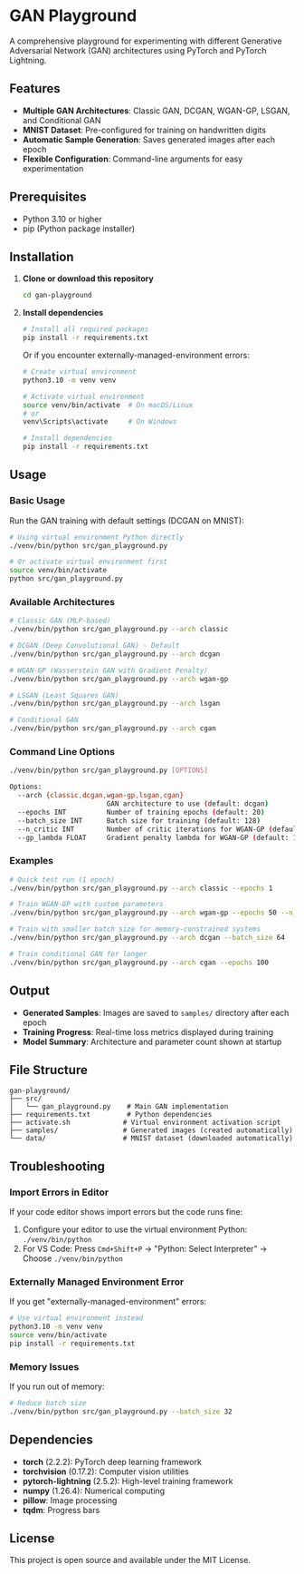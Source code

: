 # GAN Playground

A comprehensive playground for experimenting with different Generative Adversarial Network (GAN) architectures using PyTorch and PyTorch Lightning.

## Features

- **Multiple GAN Architectures**: Classic GAN, DCGAN, WGAN-GP, LSGAN, and Conditional GAN
- **MNIST Dataset**: Pre-configured for training on handwritten digits
- **Automatic Sample Generation**: Saves generated images after each epoch
- **Flexible Configuration**: Command-line arguments for easy experimentation

## Prerequisites

- Python 3.10 or higher
- pip (Python package installer)

## Installation

1. **Clone or download this repository**

   ```bash
   cd gan-playground
   ```

2. **Install dependencies**

   ```bash
   # Install all required packages
   pip install -r requirements.txt
   ```

   Or if you encounter externally-managed-environment errors:

   ```bash
   # Create virtual environment
   python3.10 -m venv venv

   # Activate virtual environment
   source venv/bin/activate  # On macOS/Linux
   # or
   venv\Scripts\activate     # On Windows

   # Install dependencies
   pip install -r requirements.txt
   ```

## Usage

### Basic Usage

Run the GAN training with default settings (DCGAN on MNIST):

```bash
# Using virtual environment Python directly
./venv/bin/python src/gan_playground.py

# Or activate virtual environment first
source venv/bin/activate
python src/gan_playground.py
```

### Available Architectures

```bash
# Classic GAN (MLP-based)
./venv/bin/python src/gan_playground.py --arch classic

# DCGAN (Deep Convolutional GAN) - Default
./venv/bin/python src/gan_playground.py --arch dcgan

# WGAN-GP (Wasserstein GAN with Gradient Penalty)
./venv/bin/python src/gan_playground.py --arch wgan-gp

# LSGAN (Least Squares GAN)
./venv/bin/python src/gan_playground.py --arch lsgan

# Conditional GAN
./venv/bin/python src/gan_playground.py --arch cgan
```

### Command Line Options

```bash
./venv/bin/python src/gan_playground.py [OPTIONS]

Options:
  --arch {classic,dcgan,wgan-gp,lsgan,cgan}
                        GAN architecture to use (default: dcgan)
  --epochs INT          Number of training epochs (default: 20)
  --batch_size INT      Batch size for training (default: 128)
  --n_critic INT        Number of critic iterations for WGAN-GP (default: 5)
  --gp_lambda FLOAT     Gradient penalty lambda for WGAN-GP (default: 10.0)
```

### Examples

```bash
# Quick test run (1 epoch)
./venv/bin/python src/gan_playground.py --arch classic --epochs 1

# Train WGAN-GP with custom parameters
./venv/bin/python src/gan_playground.py --arch wgan-gp --epochs 50 --n_critic 5 --gp_lambda 15.0

# Train with smaller batch size for memory-constrained systems
./venv/bin/python src/gan_playground.py --arch dcgan --batch_size 64

# Train conditional GAN for longer
./venv/bin/python src/gan_playground.py --arch cgan --epochs 100
```

## Output

- **Generated Samples**: Images are saved to `samples/` directory after each epoch
- **Training Progress**: Real-time loss metrics displayed during training
- **Model Summary**: Architecture and parameter count shown at startup

## File Structure

```
gan-playground/
├── src/
│   └── gan_playground.py    # Main GAN implementation
├── requirements.txt         # Python dependencies
├── activate.sh             # Virtual environment activation script
├── samples/                # Generated images (created automatically)
└── data/                   # MNIST dataset (downloaded automatically)
```

## Troubleshooting

### Import Errors in Editor

If your code editor shows import errors but the code runs fine:

1. Configure your editor to use the virtual environment Python: `./venv/bin/python`
2. For VS Code: Press `Cmd+Shift+P` → "Python: Select Interpreter" → Choose `./venv/bin/python`

### Externally Managed Environment Error

If you get "externally-managed-environment" errors:

```bash
# Use virtual environment instead
python3.10 -m venv venv
source venv/bin/activate
pip install -r requirements.txt
```

### Memory Issues

If you run out of memory:

```bash
# Reduce batch size
./venv/bin/python src/gan_playground.py --batch_size 32
```

## Dependencies

- **torch** (2.2.2): PyTorch deep learning framework
- **torchvision** (0.17.2): Computer vision utilities
- **pytorch-lightning** (2.5.2): High-level training framework
- **numpy** (1.26.4): Numerical computing
- **pillow**: Image processing
- **tqdm**: Progress bars

## License

This project is open source and available under the MIT License.
